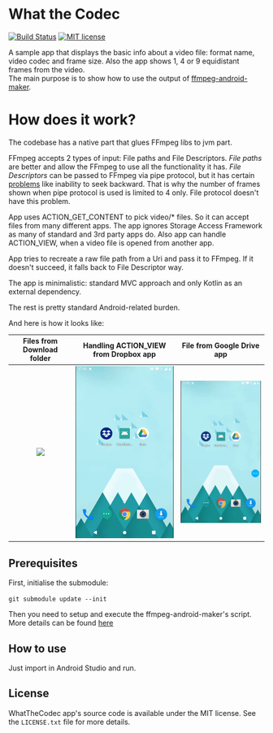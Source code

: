 # What the Codec

[![Build Status](https://travis-ci.org/Javernaut/WhatTheCodec.svg?branch=master)](https://travis-ci.org/Javernaut/WhatTheCodec)
[![MIT license](http://img.shields.io/badge/license-MIT-blue.svg)](https://github.com/Javernaut/WhatTheCodec/blob/master/LICENSE.txt)

A sample app that displays the basic info about a video file: format name, video codec and frame size. Also the app shows 1, 4 or 9 equidistant frames from the video.  
The main purpose is to show how to use the output of [ffmpeg-android-maker](https://github.com/Javernaut/ffmpeg-android-maker).

# How does it work?

The codebase has a native part that glues FFmpeg libs to jvm part.  

FFmpeg accepts 2 types of input: File paths and File Descriptors. *File paths* are better and allow the FFmpeg to use all the functionality it has. *File Descriptors* can be passed to FFmpeg via pipe protocol, but it has certain [problems](https://ffmpeg.org/ffmpeg-protocols.html#pipe) like inability to seek backward. That is why the number of frames shown when pipe protocol is used is limited to 4 only. File protocol doesn't have this problem.  

App uses ACTION_GET_CONTENT to pick video/* files. So it can accept files from many different apps. The app ignores Storage Access Framework as many of standard and 3rd party apps do. Also app can handle ACTION_VIEW, when a video file is opened from another app.  
 
App tries to recreate a raw file path from a Uri and pass it to FFmpeg. If it doesn't succeed, it falls back to File Descriptor way.  

The app is minimalistic: standard MVC approach and only Kotlin as an external dependency.  
  
The rest is pretty standard Android-related burden.  

And here is how it looks like:

| Files from Download folder | Handling ACTION_VIEW from Dropbox app | File from Google Drive app |
| :---:  | :---: | :---: |
| <img src="images/download.gif"> | <img src="images/dropbox.gif"> | <img src="images/drive.gif"> |

## Prerequisites

First, initialise the submodule:  

`git submodule update --init`  
  
Then you need to setup and execute the ffmpeg-android-maker's script. More details can be found [here](https://github.com/Javernaut/ffmpeg-android-maker)  

## How to use

Just import in Android Studio and run.

## License

WhatTheCodec app's source code is available under the MIT license. See the `LICENSE.txt` file for more details.
